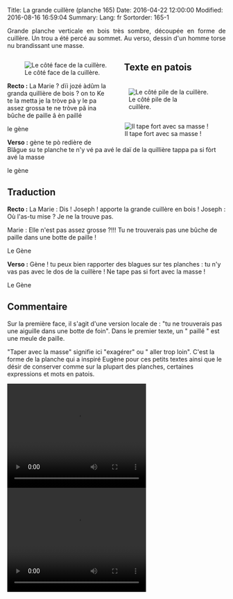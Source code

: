 Title: La grande cuillère (planche 165)
Date: 2016-04-22 12:00:00
Modified: 2016-08-16 16:59:04
Summary: 
Lang: fr
Sortorder: 165-1

<p style="text-align:justify;">Grande planche verticale en bois très sombre, découpée en forme de cuillère.  Un trou a été percé au sommet. Au verso, dessin d'un homme torse nu brandissant une masse.</p>


<figure class="image-block" style="float: left;">
  <img alt="Le côté face de la cuillère." src="{static}/images/planche_165_recto-2.png">
  <figcaption style="max-width: 185px">Le côté face de la cuillère.</figcaption>
</figure>


<figure class="image-block" style="float: right;">
  <img alt="Le côté pile de la cuillère." src="{static}/images/planche_165_verso.png">
  <figcaption style="max-width: 162px">Le côté pile de la cuillère.</figcaption>
</figure>

<figure class="image-block" style="float: right;">
  <img alt="Il tape fort avec sa masse !" src="{static}/images/planche_165_verso_detail_dessin.png">
  <figcaption style="max-width: 190px">Il tape fort avec sa masse !</figcaption>
</figure>

## Texte en patois
**Recto :** La  Marie ?  dïi jozé àdûm la granda quillière de bois ?  on to Ke te la metta  je la tròve pà  y le  pa assez grossa te ne tròve pâ ina bûche de paille â èn paillé

le gène

**Verso :** gène te pò redière de Blâgue su te planche te n'y vé pa avé le daï de la quillière     tappa pa si fòrt avé la masse

le gène

## Traduction
**Recto :** La Marie :  Dis ! Joseph ! apporte la grande cuillère en bois !
Joseph :   Où l'as-tu mise ? Je ne la trouve pas.

Marie :  Elle n'est pas assez grosse ?!!!  Tu ne trouverais pas une bûche de paille dans une botte de paille !

Le Gène

**Verso :** Gène ! tu peux bien rapporter des blagues sur tes planches : tu n'y vas pas avec le dos de la cuillère !
Ne tape pas si fort avec la masse !

Le Gène

## Commentaire
Sur la première face, il s'agit d'une version locale de : "tu ne trouverais pas une aiguille dans une botte de foin".
Dans le premier texte, un " paillé " est une meule de paille.

"Taper avec la masse" signifie ici "exagérer" ou " aller trop loin".
C'est la forme de la planche qui a inspiré Eugène pour ces petits textes ainsi que le désir de conserver comme sur la plupart des planches, certaines expressions et mots en patois.



<video width="320" height="240" controls>
  <source src="https://d1njpgd0ygatdn.cloudfront.net/video_165.mp4" type="video/mp4">
</video>

<video width="320" height="240" controls>
  <source src="https://d1njpgd0ygatdn.cloudfront.net/video_165bis.mp4" type="video/mp4">
</video>
